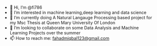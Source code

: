 - 👋 Hi, I’m @fi786
- 👀 I’m interested in machine learning,deep learning and data science
- 🌱 I’m currently doing A Natural Langauge Processing based project for my Msc Thesis at Queen Mary University Of London
- 💞️ I’m looking to collaborate on some Data Analysis and Machine Learning Projects over the summer
- 📫 How to reach me: fahadmiqbal123@gmail.com

<!---
fi786/fi786 is a ✨ special ✨ repository because its `README.md` (this file) appears on your GitHub profile.
You can click the Preview link to take a look at your changes.
--->
